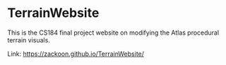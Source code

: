 # TerrainWebsite
This is the CS184 final project website on modifying the Atlas procedural terrain visuals.

Link: https://zackoon.github.io/TerrainWebsite/ 
